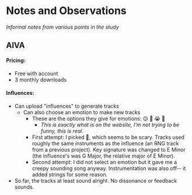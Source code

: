 # Notes and Observations
*Informal notes from various points in the study*
## AIVA
#### Pricing:
- Free with account
- 3 monthly downloads

#### Influences:
- Can upload "influences" to generate tracks
  - Can also choose an emotion to make new tracks
    - These are the options they give for emotions: 😌 🥳 😭 😬
      - *This is exactly what is on the website, I'm not trying to be funny, this is real.*
    - First attempt: I picked 😬, which seems to be scary. Tracks used roughly the same instruments as the influence (an RNG track from a previous project). Key signature was changed to E Minor (the influence's was G Major, the relative major of E Minor). 
    - Second attempt: I did not select an emotion but it gave me a creepy sounding song anyway. Instrumentation was also off-- it added strings for some reason.
- So far, the tracks at least sound alright. No dissonance or feedback sounds. 
